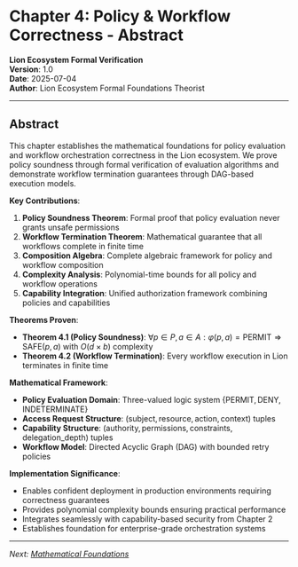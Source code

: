 # Chapter 4: Policy & Workflow Correctness - Abstract

**Lion Ecosystem Formal Verification**\
**Version**: 1.0\
**Date**: 2025-07-04\
**Author**: Lion Ecosystem Formal Foundations Theorist

---

## Abstract

This chapter establishes the mathematical foundations for policy evaluation and
workflow orchestration correctness in the Lion ecosystem. We prove policy
soundness through formal verification of evaluation algorithms and demonstrate
workflow termination guarantees through DAG-based execution models.

**Key Contributions**:

1. **Policy Soundness Theorem**: Formal proof that policy evaluation never
   grants unsafe permissions
2. **Workflow Termination Theorem**: Mathematical guarantee that all workflows
   complete in finite time
3. **Composition Algebra**: Complete algebraic framework for policy and workflow
   composition
4. **Complexity Analysis**: Polynomial-time bounds for all policy and workflow
   operations
5. **Capability Integration**: Unified authorization framework combining
   policies and capabilities

**Theorems Proven**:

- **Theorem 4.1 (Policy Soundness)**:
  $\forall p \in P, a \in A: \varphi(p, a) = \text{PERMIT} \Rightarrow \text{SAFE}(p, a)$
  with $O(d \times b)$ complexity
- **Theorem 4.2 (Workflow Termination)**: Every workflow execution in Lion
  terminates in finite time

**Mathematical Framework**:

- **Policy Evaluation Domain**: Three-valued logic system
  $\{\text{PERMIT}, \text{DENY}, \text{INDETERMINATE}\}$
- **Access Request Structure**:
  $(\text{subject}, \text{resource}, \text{action}, \text{context})$ tuples
- **Capability Structure**:
  $(\text{authority}, \text{permissions}, \text{constraints}, \text{delegation\_depth})$
  tuples
- **Workflow Model**: Directed Acyclic Graph (DAG) with bounded retry policies

**Implementation Significance**:

- Enables confident deployment in production environments requiring correctness
  guarantees
- Provides polynomial complexity bounds ensuring practical performance
- Integrates seamlessly with capability-based security from Chapter 2
- Establishes foundation for enterprise-grade orchestration systems

---

_Next: [Mathematical Foundations](ch4-1-mathematical-foundations.md)_
